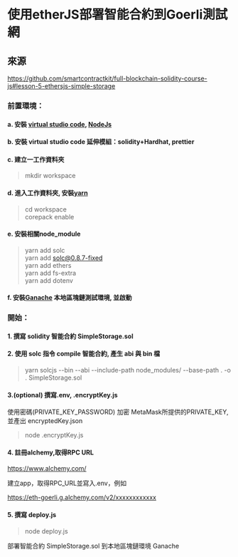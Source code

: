 # 使用etherJS部署智能合約到Goerli測試網

## 來源
https://github.com/smartcontractkit/full-blockchain-solidity-course-js#lesson-5-ethersjs-simple-storage

### 前置環境：

#### a. 安裝 [virtual studio code](https://code.visualstudio.com/), [NodeJs](https://nodejs.org/en/)

#### b. 安裝 virtual studio code 延伸模組：solidity+Hardhat, prettier

#### c. 建立一工作資料夾
> mkdir workspace

#### d. 進入工作資料夾, 安裝[yarn](https://yarnpkg.com/getting-started/install)
> cd workspace<br>
> corepack enable<br>

#### e. 安裝相關node_module
> yarn add solc<br>
> yarn add solc@0.8.7-fixed<br>
> yarn add ethers<br>
> yarn add fs-extra<br>
> yarn add dotenv<br>
#### f. 安裝[Ganache](https://trufflesuite.com/ganache/) 本地區塊鏈測試環境, 並啟動

### 開始：

#### 1. 撰寫 solidity 智能合約 SimpleStorage.sol

#### 2. 使用 solc 指令 compile 智能合約, 產生 abi 與 bin 檔

> yarn solcjs --bin --abi --include-path node_modules/ --base-path . -o . SimpleStorage.sol

#### 3.(optional) 撰寫.env, .encryptKey.js

使用密碼(PRIVATE_KEY_PASSWORD) 加密 MetaMask所提供的PRIVATE_KEY,並產出 encryptedKey.json

> node .encryptKey.js

#### 4. 註冊alchemy,取得RPC URL

https://www.alchemy.com/

建立app，取得RPC_URL並寫入.env，例如

https://eth-goerli.g.alchemy.com/v2/xxxxxxxxxxxx

#### 5. 撰寫 deploy.js

> node deploy.js

部署智能合約 SimpleStorage.sol 到本地區塊鏈環境 Ganache

